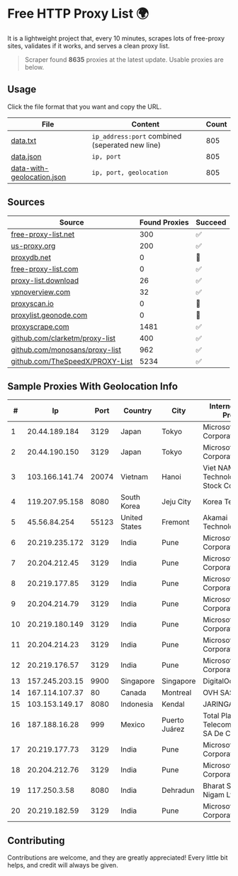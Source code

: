 
# Free HTTP Proxy List 🌍

It is a lightweight project that, every 10 minutes, scrapes lots of free-proxy sites, validates if it works, and serves a clean proxy list.


> Scraper found **8635** proxies at the latest update. Usable proxies are below.

## Usage

Click the file format that you want and copy the URL.


|File|Content|Count|
|----|-------|-----|
|[data.txt](https://raw.githubusercontent.com/themiralay/Proxy-List-World/master/data.txt)|`ip_address:port` combined (seperated new line)|805|
|[data.json](https://raw.githubusercontent.com/themiralay/Proxy-List-World/master/data.json)|`ip, port`|805|
|[data-with-geolocation.json](https://raw.githubusercontent.com/themiralay/Proxy-List-World/master/data-with-geolocation.json)|`ip, port, geolocation`|805|

## Sources

|Source|Found Proxies|Succeed|
|------|-------------|-------|
|[free-proxy-list.net](https://free-proxy-list.net)|300|✅|
|[us-proxy.org](https://www.us-proxy.org)|200|✅|
|[proxydb.net](http://proxydb.net)|0|🚫|
|[free-proxy-list.com](https://free-proxy-list.com/?page=&port=&type%5B%5D=http&type%5B%5D=https&up_time=0&search=Search)|0|✅|
|[proxy-list.download](https://www.proxy-list.download/HTTP)|26|✅|
|[vpnoverview.com](https://vpnoverview.com/privacy/anonymous-browsing/free-proxy-servers)|32|✅|
|[proxyscan.io](https://www.proxyscan.io)|0|🚫|
|[proxylist.geonode.com](https://proxylist.geonode.com/api/proxy-list?limit=300&page=1&sort_by=lastChecked&sort_type=desc&protocols=http,https)|0|🚫|
|[proxyscrape.com](https://api.proxyscrape.com/v2/?request=displayproxies&protocol=http&timeout=10000&country=all&ssl=all&anonymity=all)|1481|✅|
|[github.com/clarketm/proxy-list](https://raw.githubusercontent.com/clarketm/proxy-list/master/proxy-list-raw.txt)|400|✅|
|[github.com/monosans/proxy-list](https://raw.githubusercontent.com/monosans/proxy-list/main/proxies/http.txt)|962|✅|
|[github.com/TheSpeedX/PROXY-List](https://raw.githubusercontent.com/TheSpeedX/PROXY-List/master/http.txt)|5234|✅|


## Sample Proxies With Geolocation Info

|#|Ip|Port|Country|City|Internet Service Provider|
|-|--|----|-------|----|-------------------------|
|1|20.44.189.184|3129|Japan|Tokyo|Microsoft Corporation|
|2|20.44.190.150|3129|Japan|Tokyo|Microsoft Corporation|
|3|103.166.141.74|20074|Vietnam|Hanoi|Viet NAM Cloud Technology Joint Stock Company|
|4|119.207.95.158|8080|South Korea|Jeju City|Korea Telecom|
|5|45.56.84.254|55123|United States|Fremont|Akamai Technologies, Inc.|
|6|20.219.235.172|3129|India|Pune|Microsoft Corporation|
|7|20.204.212.45|3129|India|Pune|Microsoft Corporation|
|8|20.219.177.85|3129|India|Pune|Microsoft Corporation|
|9|20.204.214.79|3129|India|Pune|Microsoft Corporation|
|10|20.219.180.149|3129|India|Pune|Microsoft Corporation|
|11|20.204.214.23|3129|India|Pune|Microsoft Corporation|
|12|20.219.176.57|3129|India|Pune|Microsoft Corporation|
|13|157.245.203.15|9900|Singapore|Singapore|DigitalOcean, LLC|
|14|167.114.107.37|80|Canada|Montreal|OVH SAS|
|15|103.153.149.17|8080|Indonesia|Kendal|JARINGANKU|
|16|187.188.16.28|999|Mexico|Puerto Juárez|Total Play Telecomunicaciones SA De CV|
|17|20.219.177.73|3129|India|Pune|Microsoft Corporation|
|18|20.204.212.76|3129|India|Pune|Microsoft Corporation|
|19|117.250.3.58|8080|India|Dehradun|Bharat Sanchar Nigam Ltd|
|20|20.219.182.59|3129|India|Pune|Microsoft Corporation|



## Contributing

Contributions are welcome, and they are greatly appreciated! Every
little bit helps, and credit will always be given.

